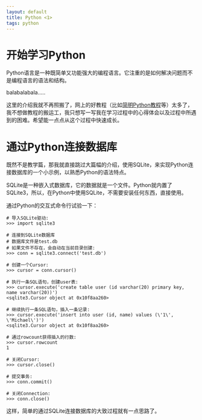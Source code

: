 ```yaml
---
layout: default
title: Python <1>
tags: python
---
```


# 开始学习Python

Python语言是一种既简单又功能强大的编程语言。它注重的是如何解决问题而不是编程语言的语法和结构。

balabalabala.....

这里的介绍我就不再照搬了，网上的好教程（比如[简明Python教程](http://sebug.net/paper/python/)等）太多了，我不想做教程的搬运工，我只想写一写我在学习过程中的心得体会以及过程中所遇到的困难。希望能一点点从这个过程中快速成长。

# 通过Python连接数据库

既然不是教学篇，那我就直接跳过大篇幅的介绍，使用SQLite，来实现Python连接数据库的一个小示例，以熟悉Python的语法特点。

SQLite是一种嵌入式数据库，它的数据就是一个文件。Python就内置了SQLite3，所以，在Python中使用SQLite，不需要安装任何东西，直接使用。

通过Python的交互式命令行试验一下：

~~~
# 导入SQLite驱动:
>>> import sqlite3

# 连接到SQLite数据库
# 数据库文件是test.db
# 如果文件不存在，会自动在当前目录创建:
>>> conn = sqlite3.connect('test.db')

# 创建一个Cursor:
>>> cursor = conn.cursor()

# 执行一条SQL语句，创建user表:
>>> cursor.execute('create table user (id varchar(20) primary key, name varchar(20))')
<sqlite3.Cursor object at 0x10f8aa260>

# 继续执行一条SQL语句，插入一条记录:
>>> cursor.execute('insert into user (id, name) values (\'1\', \'Michael\')')
<sqlite3.Cursor object at 0x10f8aa260>

# 通过rowcount获得插入的行数:
>>> cursor.rowcount
1

# 关闭Cursor:
>>> cursor.close()

# 提交事务:
>>> conn.commit()

# 关闭Connection:
>>> conn.close()
~~~

这样，简单的通过SQLite连接数据库的大致过程就有一点思路了。